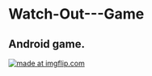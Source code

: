 # Watch-Out---Game
## Android game.
<a href="https://imgflip.com/gif/22nerj"><img src="https://i.imgflip.com/22nerj.gif" title="made at imgflip.com"/></a>
